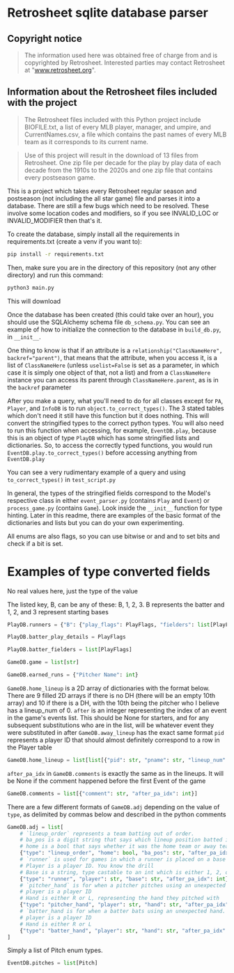 # Retrosheet sqlite database parser

## Copyright notice

> The information used here was obtained free of
> charge from and is copyrighted by Retrosheet. Interested
> parties may contact Retrosheet at "www.retrosheet.org".

## Information about the Retrosheet files included with the project

> The Retrosheet files included with this Python project include BIOFILE.txt, a list of every MLB player, manager, and umpire, and CurrentNames.csv, a file which contains the past names of every MLB team as it corresponds to its current name.

> Use of this project will result in the download of 13 files from Retrosheet. One zip file per decade for the play by play data of each decade from the 1910s to the 2020s and one zip file that contains every postseason game.

This is a project which takes every Retrosheet regular season and postseason (not including the all star game) file and parses it into a database.
There are still a few bugs which need to be resolved. These involve some location codes and modifiers, so if you see INVALID_LOC or INVALID_MODIFIER then that's it.

To create the database, simply install all the requirements in requirements.txt (create a venv if you want to):

```sh
pip install -r requirements.txt
```

Then, make sure you are in the directory of this repository (not any other directory) and run this command:

```sh
python3 main.py
```

This will download

Once the database has been created (this could take over an hour), you should use the SQLAlchemy schema file `db_schema.py`. You can see an example of how to initialize the connection to the database in `build_db.py`, in `__init__`.

One thing to know is that if an attribute is a `relationship("ClassNameHere", backref="parent")`, that means that the attribute, when you access it, is a list of `ClassNameHere` (unless `uselist=False` is set as a parameter, in which case it is simply one object of that, not a list) and from a `ClassNameHere` instance you can access its parent through `ClassNameHere.parent`, as is in the `backref` parameter

After you make a query, what you'll need to do for all classes except for `PA`, `Player`, and `InfoDB` is to run `object.to_correct_types()`. The 3 stated tables which don't need it still have this function but it does nothing. This will convert the stringified types to the correct python types. You will also need to run this function when accessing, for example, `EventDB.play`, because this is an object of type `PlayDB` which has some stringified lists and dictionaries. So, to access the correctly typed functions, you would run `EventDB.play.to_correct_types()` before accessing anything from `EventDB.play`

You can see a very rudimentary example of a query and using `to_correct_types()` in `test_script.py`

In general, the types of the stringified fields correspond to the Model's respective class in either `event_parser.py` (contains `Play` and `Event`) or `process_game.py` (contains `Game`). Look inside the `__init__` function for type hinting. Later in this readme, there are examples of the basic format of the dictionaries and lists but you can do your own experimenting.

All enums are also flags, so you can use bitwise or and and to set bits and check if a bit is set.

# Examples of type converted fields

No real values here, just the type of the value

The listed key, B, can be any of these: B, 1, 2, 3. B represents the batter and 1, 2, and 3 represent starting bases

```py
PlayDB.runners = {"B": {"play_flags": PlayFlags, "fielders": list[PlayFlags]}}
```

```py
PlayDB.batter_play_details = PlayFlags
```

```py
PlayDB.batter_fielders = list[PlayFlags]
```

```py
GameDB.game = list[str]
```

```py
GameDB.earned_runs = {"Pitcher Name": int}
```

`GameDB.home_lineup` is a 2D array of dictionaries with the format below. There are 9 filled 2D arrays if there is no DH (there will be an empty 10th array) and 10 if there is a DH, with the 10th being the pitcher who I believe has a lineup_num of 0.
`after` is an integer representing the index of an event in the game's events list. This should be None for starters, and for any subsequent substitutions who are in the list, will be whatever event they were substituted in after
`GameDB.away_lineup` has the exact same format
`pid` represents a player ID that should almost definitely correspond to a row in the Player table

```py
GameDB.home_lineup = list[list[{"pid": str, "pname": str, "lineup_num": int, "pos": int, "after": int|None}]]
```

`after_pa_idx` in `GameDB.comments` is exactly the same as in the lineups. It will be None if the comment happened before the first Event of the game

```py
GameDB.comments = list[{"comment": str, "after_pa_idx": int}]
```

There are a few different formats of `GameDB.adj` depending on the value of `type`, as delimited by commas below and described in the python comments

```py
GameDB.adj = list[
    # `lineup_order` represents a team batting out of order.
    # ba_pos is a digit string that says which lineup position batted instead of the intended one.
    # home is a bool that says whether it was the home team or away team which did this
    {"type": "lineup_order", "home": bool, "ba_pos": str, "after_pa_idx": int},
    # `runner` is used for games in which a runner is placed on a base (for eg with the extra innings rule in 2020 and 2021)
    # Player is a player ID. You know the drill
    # Base is a string, type castable to an int which is either 1, 2, or 3 and corresponds to a base. I'm not sure there are any examples of this that aren't from the extra innings rule so it will almost always be 2
    {"type": "runner", "player": str, "base": str, "after_pa_idx": int},
    # `pitcher_hand` is for when a pitcher pitches using an unexpected hand. Not many examples of this being used
    # player is a player ID
    # Hand is either R or L, representing the hand they pitched with
    {"type": "pitcher_hand", "player": str, "hand": str, "after_pa_idx": int},
    # `batter_hand is for when a batter bats using an unexpected hand. This includes a switch hitter batting in a way that is usually unfavorable for splits
    # player is a player ID
    # Hand is either R or L
    {"type": "batter_hand", "player": str, "hand": str, "after_pa_idx": int}
]
```

Simply a list of Pitch enum types.

```py
EventDB.pitches = list[Pitch]
```
